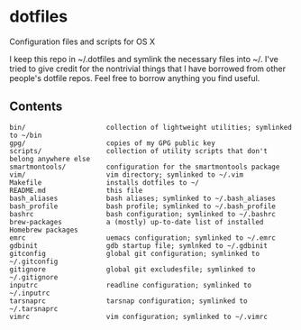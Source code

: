 dotfiles
========
Configuration files and scripts for OS X

I keep this repo in ~/.dotfiles and symlink the necessary files into ~/. I've tried to give credit for the nontrivial things that I have borrowed from other people's dotfile repos. Feel free to borrow anything you find useful.

Contents
--------
    bin/                    collection of lightweight utilities; symlinked to ~/bin
    gpg/                    copies of my GPG public key
    scripts/                collection of utility scripts that don't belong anywhere else
    smartmontools/          configuration for the smartmontools package
    vim/                    vim directory; symlinked to ~/.vim
    Makefile                installs dotfiles to ~/
    README.md               this file
    bash_aliases            bash aliases; symlinked to ~/.bash_aliases
    bash_profile            bash profile; symlinked to ~/.bash_profile
    bashrc                  bash configuration; symlinked to ~/.bashrc
    brew-packages           a (mostly) up-to-date list of installed Homebrew packages
    emrc                    uemacs configuration; symlinked to ~/.emrc
    gdbinit                 gdb startup file; symlnked to ~/.gdbinit
    gitconfig               global git configuration; symlinked to ~/.gitconfig
    gitignore               global git excludesfile; symlinked to ~/.gitignore
    inputrc                 readline configuration; symlinked to ~/.inputrc
    tarsnaprc               tarsnap configuration; symlinked to ~/.tarsnaprc
    vimrc                   vim configuration; symlinked to ~/.vimrc
